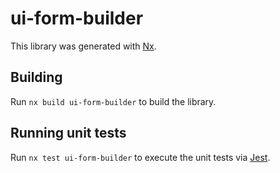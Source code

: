 # ui-form-builder

This library was generated with [Nx](https://nx.dev).

## Building

Run `nx build ui-form-builder` to build the library.

## Running unit tests

Run `nx test ui-form-builder` to execute the unit tests via [Jest](https://jestjs.io).
